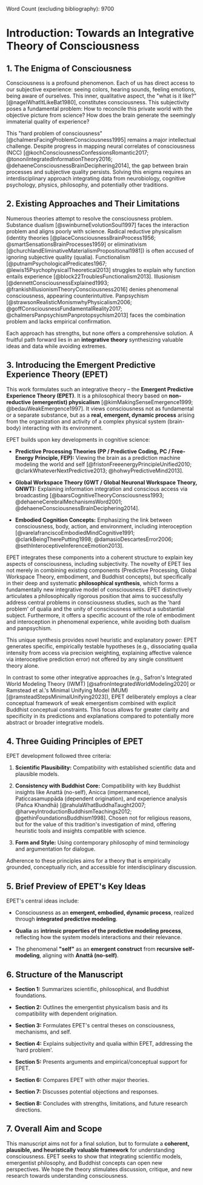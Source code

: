 Word Count (excluding bibliography): 9700


# Introduction: Towards an Integrative Theory of Consciousness

## 1. The Enigma of Consciousness

Consciousness is a profound phenomenon. Each of us has direct access to our subjective experience: seeing colors, hearing sounds, feeling emotions, being aware of ourselves. This inner, qualitative aspect, the "what is it like?" [@nagelWhatItLikeBat1980], constitutes consciousness. This subjectivity poses a fundamental problem: How to reconcile this private world with the objective picture from science? How does the brain generate the seemingly immaterial quality of experience?

This "hard problem of consciousness" [@chalmersFacingProblemConsciousness1995] remains a major intellectual challenge. Despite progress in mapping neural correlates of consciousness (NCC) [@kochConsciousnessConfessionsRomantic2017; @tononiIntegratedInformationTheory2016; @dehaeneConsciousnessBrainDeciphering2014], the gap between brain processes and subjective quality persists. Solving this enigma requires an interdisciplinary approach integrating data from neurobiology, cognitive psychology, physics, philosophy, and potentially other traditions.

## 2. Existing Approaches and Their Limitations

Numerous theories attempt to resolve the consciousness problem. Substance dualism [@swinburneEvolutionSoul1997] faces the interaction problem and aligns poorly with science. Radical reductive physicalism (identity theories [@placeConsciousnessBrainProcess1956; @smartSensationsBrainProcesses1959] or eliminativism [@churchlandEliminativeMaterialismPropositional1981]) is often accused of ignoring subjective quality (qualia). Functionalism [@putnamPsychologicalPredicates1967; @lewis15PsychophysicalTheoretical2013] struggles to explain why function entails experience [@block22TroublesFunctionalism2013]. Illusionism [@dennettConsciousnessExplained1993; @frankishIllusionismTheoryConsciousness2016] denies phenomenal consciousness, appearing counterintuitive. Panpsychism [@strawsonRealisticMonismwhyPhysicalism2006; @goffConsciousnessFundamentalReality2017; @chalmersPanpsychismPanprotopsychism2013] faces the combination problem and lacks empirical confirmation.

Each approach has strengths, but none offers a comprehensive solution. A fruitful path forward lies in an **integrative theory** synthesizing valuable ideas and data while avoiding extremes.

## 3. Introducing the Emergent Predictive Experience Theory (EPET)

This work formulates such an integrative theory – the **Emergent Predictive Experience Theory (EPET)**. It is a philosophical theory based on **non-reductive (emergentist) physicalism** [@kimMakingSenseEmergence1999; @bedauWeakEmergence1997]. It views consciousness not as fundamental or a separate substance, but as a **real, emergent, dynamic process** arising from the organization and activity of a complex physical system (brain-body) interacting with its environment.

EPET builds upon key developments in cognitive science:

-   **Predictive Processing Theories (PP / Predictive Coding, PC / Free-Energy Principle, FEP):** Viewing the brain as a prediction machine modeling the world and self [@fristonFreeenergyPrincipleUnified2010; @clarkWhateverNextPredictive2013; @hohwyPredictiveMind2013].
    
-   **Global Workspace Theory (GWT / Global Neuronal Workspace Theory, GNWT):** Explaining information integration and conscious access via broadcasting [@baarsCognitiveTheoryConsciousness1993; @dehaeneCerebralMechanismsWord2001; @dehaeneConsciousnessBrainDeciphering2014].
    
-   **Embodied Cognition Concepts:** Emphasizing the link between consciousness, body, action, and environment, including interoception [@varelafranciscoEmbodiedMindCognitive1991; @clarkBeingTherePutting1998; @damasioDescartesError2006; @sethInteroceptiveInferenceEmotion2013].
    

EPET integrates these components into a coherent structure to explain key aspects of consciousness, including subjectivity. The novelty of EPET lies not merely in combining existing components (Predictive Processing, Global Workspace Theory, embodiment, and Buddhist concepts), but specifically in their deep and systematic **philosophical synthesis**, which forms a fundamentally new integrative model of consciousness. EPET distinctively articulates a philosophically rigorous position that aims to successfully address central problems in consciousness studies, such as the 'hard problem' of qualia and the unity of consciousness without a substantial subject. Furthermore, it offers a specific account of the role of embodiment and interoception in phenomenal experience, while avoiding both dualism and panpsychism.

This unique synthesis provides novel heuristic and explanatory power: EPET generates specific, empirically testable hypotheses (e.g., dissociating qualia intensity from access via precision weighting, explaining affective valence via interoceptive prediction error) not offered by any single constituent theory alone.

In contrast to some other integrative approaches (e.g., Safron's Integrated World Modeling Theory (IWMT) [@safronIntegratedWorldModeling2020] or Ramstead et al.'s Minimal Unifying Model (MUM) [@ramsteadStepsMinimalUnifying2023]), EPET deliberately employs a clear conceptual framework of weak emergentism combined with explicit Buddhist conceptual constraints. This focus allows for greater clarity and specificity in its predictions and explanations compared to potentially more abstract or broader integrative models.

## 4. Three Guiding Principles of EPET

EPET development followed three criteria:

1.  **Scientific Plausibility:** Compatibility with established scientific data and plausible models.
    
2.  **Consistency with Buddhist Core:** Compatibility with key Buddhist insights like Anattā (no-self), Anicca (impermanence), Paṭiccasamuppāda (dependent origination), and experience analysis (Pañca Khandhā) [@rahulaWhatBuddhaTaught2007; @harveyIntroductionBuddhismTeachings2012; @gethinFoundationsBuddhism1998]. Chosen not for religious reasons, but for the value of this tradition's investigation of mind, offering heuristic tools and insights compatible with science.
    
3.  **Form and Style:** Using contemporary philosophy of mind terminology and argumentation for dialogue.
    

Adherence to these principles aims for a theory that is empirically grounded, conceptually rich, and accessible for interdisciplinary discussion.

## 5. Brief Preview of EPET's Key Ideas

EPET's central ideas include:

-   Consciousness as an **emergent, embodied, dynamic process**, realized through **integrated predictive modeling**.
    
-   **Qualia** as **intrinsic properties of the predictive modeling process**, reflecting how the system models interactions and their relevance.
    
-   The phenomenal **"self"** as an **emergent construct** from **recursive self-modeling**, aligning with **Anattā (no-self)**.
    

## 6. Structure of the Manuscript

-   **Section 1:** Summarizes scientific, philosophical, and Buddhist foundations.
    
-   **Section 2:** Outlines the emergentist physicalism basis and its compatibility with dependent origination.
    
-   **Section 3:** Formulates EPET's central theses on consciousness, mechanisms, and self.
    
-   **Section 4:** Explains subjectivity and qualia within EPET, addressing the 'hard problem'.
    
-   **Section 5:** Presents arguments and empirical/conceptual support for EPET.
    
-   **Section 6:** Compares EPET with other major theories.
    
-   **Section 7:** Discusses potential objections and responses.
    
-   **Section 8:** Concludes with strengths, limitations, and future research directions.
    

## 7. Overall Aim and Scope

This manuscript aims not for a final solution, but to formulate a **coherent, plausible, and heuristically valuable framework** for understanding consciousness. EPET seeks to show that integrating scientific models, emergentist philosophy, and Buddhist concepts can open new perspectives. We hope the theory stimulates discussion, critique, and new research towards understanding consciousness.

